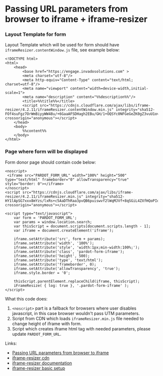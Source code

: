 # Passing URL parameters from browser to iframe + iframe-resizer

### Layout Template for form

Layout Template which will be used for form should have `iframeResizer.contentWindow.js` file, see example below:

```
<!DOCTYPE html>
<html>
    <head>
        <base href="https://engage.invadosolutions.com" >
        <meta charset="utf-8"/>
        <meta http-equiv="Content-Type" content="text/html; charset=utf-8"/>
        <meta name="viewport" content="width=device-width,initial-scale=1">
        <meta name="description" content="%%description%%"/>
        <title>%%title%%</title>
        <script src="https://cdnjs.cloudflare.com/ajax/libs/iframe-resizer/4.2.11/iframeResizer.contentWindow.min.js" integrity="sha512-FOf4suFgz7OrWmBiyyWW48u/+6GaaAFSDHagh2EBu/GH/1+OQSYc0NFGeGeZK0gZ3vuU1ovmzVzD6bxmT4vayg==" crossorigin="anonymous"></script>
    </head>
    <body>
        %%content%%
    </body>
</html>
```

### Page where form will be displayed

Form donor page should contain code below:

```
<noscript>
 <iframe src="PARDOT_FORM_URL" width="100%" height="500" type="text/html" frameborder="0" allowTransparency="true" style="border: 0"></iframe>
</noscript>
<script src="https://cdnjs.cloudflare.com/ajax/libs/iframe-resizer/4.2.11/iframeResizer.min.js" integrity="sha512-HY1lApSG7xxx8mYzs/lxRs+c5AaDThRaa3pvQB6puiswvf2lWqMJVf+8qSGiL4ZXfHQoPIqbd1TlpqfycPo3cQ==" crossorigin="anonymous"></script>

<script type="text/javascript">
    var form = 'PARDOT_FORM_URL';
    var params = window.location.search;
    var thisScript = document.scripts[document.scripts.length - 1];
    var iframe = document.createElement('iframe');

    iframe.setAttribute('src', form + params);
    iframe.setAttribute('width', '100%');
    iframe.setAttribute('style', 'width:1px;min-width:100%;');
    iframe.setAttribute('class', 'pardot-form-iframe');
    iframe.setAttribute('height', 500);
    iframe.setAttribute('type', 'text/html');
    iframe.setAttribute('frameborder', 0);
    iframe.setAttribute('allowTransparency', 'true');
    iframe.style.border = '0';

    thisScript.parentElement.replaceChild(iframe, thisScript);
    iFrameResize( { log: true }, '.pardot-form-iframe' );
</script>
```

What this code does:
1. `<noscript>` part is a fallback for browsers where user disables javascript, in this case browser wouldn't pass UTM parameters.
2. Script from CDN which loads `iframeResizer.min.js` file needed to change height of iframe with form.
3. Script which creates iframe html tag with needed parameters, please update `PARDOT_FORM_URL`.

Links:
- [Passing URL parameters from browser to iframe](https://help.salesforce.com/articleView?id=000317377&type=1&mode=1)
- [iframe-resizer cdn](https://cdnjs.com/libraries/iframe-resizer)
- [iframe-resizer documentation](http://davidjbradshaw.github.io/iframe-resizer/)
- [iframe-resizer basic setup](https://github.com/davidjbradshaw/iframe-resizer#typical-setup)